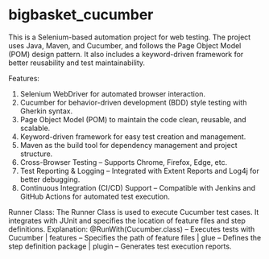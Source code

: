 # bigbasket_cucumber
This is a Selenium-based automation project for web testing. The project uses Java, Maven, and Cucumber, and follows the Page Object Model (POM) design pattern. It also includes a keyword-driven framework for better reusability and test maintainability.

Features:
1. Selenium WebDriver for automated browser interaction.
2. Cucumber for behavior-driven development (BDD) style testing with Gherkin syntax.
3. Page Object Model (POM) to maintain the code clean, reusable, and scalable.
4. Keyword-driven framework for easy test creation and management.
5. Maven as the build tool for dependency management and project structure.
6. Cross-Browser Testing – Supports Chrome, Firefox, Edge, etc.
7. Test Reporting & Logging – Integrated with Extent Reports and Log4j for better debugging.
8. Continuous Integration (CI/CD) Support – Compatible with Jenkins and GitHub Actions for automated test execution.

Runner Class: The Runner Class is used to execute Cucumber test cases. It integrates with JUnit and specifies the location of feature files and step definitions.
Explanation:
@RunWith(Cucumber.class) – Executes tests with Cucumber |
features – Specifies the path of feature files |
glue – Defines the step definition package |
plugin – Generates test execution reports.

